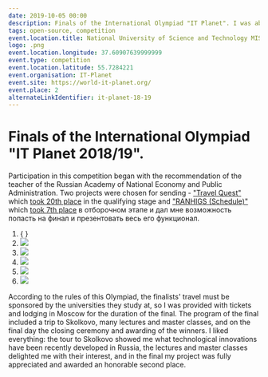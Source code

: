 ```yaml
---
date: 2019-10-05 00:00
description: Finals of the International Olympiad "IT Planet". I was able to get there thanks to my project ["RANEHS (Schedule)"](https://coolone.ru/projects/ranepa-timetable/).
tags: open-source, competition
event.location.title: National University of Science and Technology MISiS
logo: .png
event.location.longitude: 37.60907639999999
event.type: competition
event.location.latitude: 55.7284221
event.organisation: IT-Planet
event.site: https://world-it-planet.org/
event.place: 2
alternateLinkIdentifier: it-planet-18-19
---
```

# Finals of the International Olympiad "IT Planet 2018/19". 

Participation in this competition began with the recommendation of the teacher of the Russian Academy of National Economy and Public Administration. Two projects were chosen for sending - ["Travel Quest"](https://coolone.ru/projects/travel-quest/) which [took 20th place](https://world-it-planet.org/check_certs/?CID=351051-147217-62249-41) in the qualifying stage and ["RANHIGS (Schedule)"](https://coolone.ru/projects/ranepa-timetable/) which [took 7th place](https://world-it-planet.org/check_certs/?CID=351051-147217-41543-41) в отборочном этапе и дал мне возможность попасть на финал и презентовать весь его функционал.

1. { }
2. ![ ](2_400x400.jpg)
3. ![ ](4_400x400.jpg)
4. ![ ](1_400x400.jpg)
5. ![ ](3_400x400.jpg)
6. ![ ](5_400x400.jpg)

According to the rules of this Olympiad, the finalists' travel must be sponsored by the universities they study at, so I was provided with tickets and lodging in Moscow for the duration of the final.
The program of the final included a trip to Skolkovo, many lectures and master classes, and on the final day the closing ceremony and awarding of the winners. I liked everything: the tour to Skolkovo showed me what technological innovations have been recently developed in Russia, the lectures and master classes delighted me with their interest, and in the final my project was fully appreciated and awarded an honorable second place.
